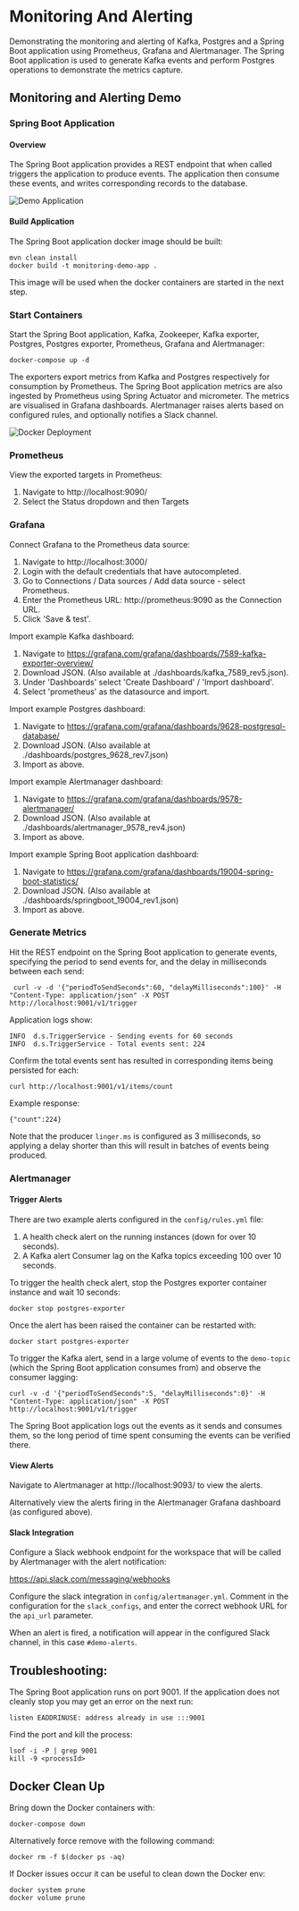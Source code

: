 # Monitoring And Alerting

Demonstrating the monitoring and alerting of Kafka, Postgres and a Spring Boot application using Prometheus, Grafana and Alertmanager.  The Spring Boot application is used to generate Kafka events and perform Postgres operations to demonstrate the metrics capture.

## Monitoring and Alerting Demo

### Spring Boot Application

#### Overview

The Spring Boot application provides a REST endpoint that when called triggers the application to produce events.  The application then consume these events, and writes corresponding records to the database.

![Demo Application](monitoring-demo.png)

#### Build Application

The Spring Boot application docker image should be built:
```
mvn clean install
docker build -t monitoring-demo-app .
```

This image will be used when the docker containers are started in the next step.

### Start Containers

Start the Spring Boot application, Kafka, Zookeeper, Kafka exporter, Postgres, Postgres exporter, Prometheus, Grafana and Alertmanager:

```
docker-compose up -d
```

The exporters export metrics from Kafka and Postgres respectively for consumption by Prometheus.  The Spring Boot application metrics are also ingested by Prometheus using Spring Actuator and micrometer.  The metrics are visualised in Grafana dashboards.  Alertmanager raises alerts based on configured rules, and optionally notifies a Slack channel.

![Docker Deployment](docker-deployment.png)

### Prometheus

View the exported targets in Prometheus:

1) Navigate to http://localhost:9090/
2) Select the Status dropdown and then Targets

### Grafana

Connect Grafana to the Prometheus data source:

1) Navigate to http://localhost:3000/
2) Login with the default credentials that have autocompleted.
3) Go to Connections / Data sources / Add data source - select Prometheus.
4) Enter the Prometheus URL: http://prometheus:9090 as the Connection URL.
5) Click 'Save & test'.

Import example Kafka dashboard:

1) Navigate to https://grafana.com/grafana/dashboards/7589-kafka-exporter-overview/
2) Download JSON.  (Also available at ./dashboards/kafka_7589_rev5.json).
3) Under 'Dashboards' select 'Create Dashboard' / 'Import dashboard'.
4) Select 'prometheus' as the datasource and import.

Import example Postgres dashboard:

1) Navigate to https://grafana.com/grafana/dashboards/9628-postgresql-database/
2) Download JSON.  (Also available at ./dashboards/postgres_9628_rev7.json)
3) Import as above.

Import example Alertmanager dashboard:

1) Navigate to https://grafana.com/grafana/dashboards/9578-alertmanager/
2) Download JSON.  (Also available at ./dashboards/alertmanager_9578_rev4.json)
3) Import as above.

Import example Spring Boot application dashboard:

1) Navigate to https://grafana.com/grafana/dashboards/19004-spring-boot-statistics/
2) Download JSON.  (Also available at ./dashboards/springboot_19004_rev1.json)
3) Import as above.

### Generate Metrics

Hit the REST endpoint on the Spring Boot application to generate events, specifying the period to send events for, and the delay in milliseconds between each send:
```
 curl -v -d '{"periodToSendSeconds":60, "delayMilliseconds":100}' -H "Content-Type: application/json" -X POST http://localhost:9001/v1/trigger
``` 

Application logs show:
```
INFO  d.s.TriggerService - Sending events for 60 seconds
INFO  d.s.TriggerService - Total events sent: 224
```

Confirm the total events sent has resulted in corresponding items being persisted for each:
```
curl http://localhost:9001/v1/items/count
```
Example response:
```
{"count":224}
```

Note that the producer `linger.ms` is configured as 3 milliseconds, so applying a delay shorter than this will result in batches of events being produced.

### Alertmanager

#### Trigger Alerts
There are two example alerts configured in the `config/rules.yml` file:

1) A health check alert on the running instances (down for over 10 seconds).
2) A Kafka alert Consumer lag on the Kafka topics exceeding 100 over 10 seconds.

To trigger the health check alert, stop the Postgres exporter container instance and wait 10 seconds:
```
docker stop postgres-exporter
```
Once the alert has been raised the container can be restarted with:
```
docker start postgres-exporter
```

To trigger the Kafka alert, send in a large volume of events to the `demo-topic` (which the Spring Boot application consumes from) and observe the consumer lagging:
```
curl -v -d '{"periodToSendSeconds":5, "delayMilliseconds":0}' -H "Content-Type: application/json" -X POST http://localhost:9001/v1/trigger
```

The Spring Boot application logs out the events as it sends and consumes them, so the long period of time spent consuming the events can be verified there.

#### View Alerts

Navigate to Alertmanager at http://localhost:9093/ to view the alerts.

Alternatively view the alerts firing in the Alertmanager Grafana dashboard (as configured above).

#### Slack Integration

Configure a Slack webhook endpoint for the workspace that will be called by Alertmanager with the alert notification:

https://api.slack.com/messaging/webhooks

Configure the slack integration in `config/alertmanager.yml`.  Comment in the configuration for the `slack_configs`, and enter the correct webhook URL for the `api_url` parameter.

When an alert is fired, a notification will appear in the configured Slack channel, in this case `#demo-alerts`. 

## Troubleshooting:

The Spring Boot application runs on port 9001.  If the application does not cleanly stop you may get an error on the next run:

```
listen EADDRINUSE: address already in use :::9001
```

Find the port and kill the process:
```
lsof -i -P | grep 9001
kill -9 <processId>
```

## Docker Clean Up

Bring down the Docker containers with:
```
docker-compose down
```

Alternatively force remove with the following command:
```
docker rm -f $(docker ps -aq)
```

If Docker issues occur it can be useful to clean down the Docker env:
```
docker system prune
docker volume prune
```
